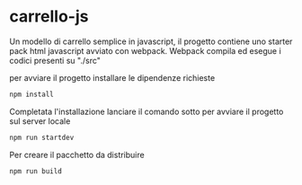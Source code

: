 # carrello-js
Un modello di carrello semplice in javascript, il progetto contiene uno starter pack 
html javascript avviato con webpack.
Webpack compila ed esegue i codici presenti su "./src"

per avviare il progetto installare le dipendenze richieste

```sh 
npm install
```

Completata l'installazione lanciare il comando sotto per avviare il progetto sul server locale

```sh 
npm run startdev
```

Per creare il pacchetto da distribuire


```sh 
npm run build
```
